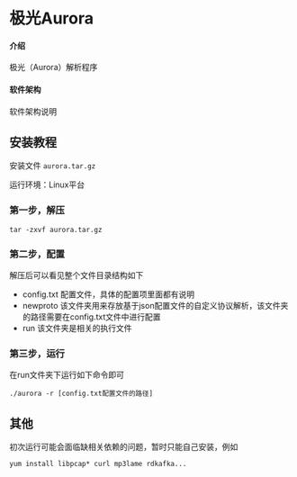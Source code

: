 # 极光Aurora

#### 介绍
极光（Aurora）解析程序

#### 软件架构
软件架构说明


## 安装教程

安装文件 `aurora.tar.gz`

运行环境：Linux平台

### 第一步，解压
```
tar -zxvf aurora.tar.gz
```

### 第二步，配置
解压后可以看见整个文件目录结构如下
- config.txt 配置文件，具体的配置项里面都有说明
- newproto 该文件夹用来存放基于json配置文件的自定义协议解析，该文件夹的路径需要在config.txt文件中进行配置
- run 该文件夹是相关的执行文件

### 第三步，运行
在run文件夹下运行如下命令即可
```
./aurora -r [config.txt配置文件的路径]
```

## 其他
初次运行可能会面临缺相关依赖的问题，暂时只能自己安装，例如
```
yum install libpcap* curl mp3lame rdkafka...

```

